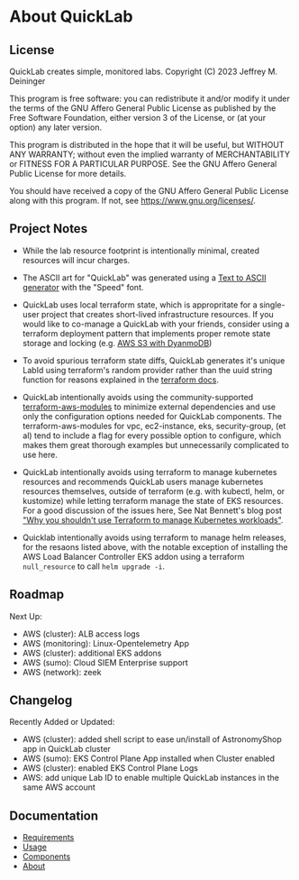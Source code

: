 [comment]: # "This file is part of QuickLab, which creates simple, monitored labs."
[comment]: # "https://github.com/jeff-d/quicklab"
[comment]: #
[comment]: # "SPDX-FileCopyrightText: © 2023 Jeffrey M. Deininger <9385180+jeff-d@users.noreply.github.com>"
[comment]: # "SPDX-License-Identifier: AGPL-3.0-or-later"

# About QuickLab

## License

QuickLab creates simple, monitored labs.
Copyright (C) 2023 Jeffrey M. Deininger

This program is free software: you can redistribute it and/or modify it under the terms of the GNU Affero General Public License as published by the Free Software Foundation, either version 3 of the License, or (at your option) any later version.

This program is distributed in the hope that it will be useful, but WITHOUT ANY WARRANTY; without even the implied warranty of MERCHANTABILITY or FITNESS FOR A PARTICULAR PURPOSE. See the GNU Affero General Public License for more details.

You should have received a copy of the GNU Affero General Public License along with this program. If not, see <https://www.gnu.org/licenses/>.

## Project Notes

- While the lab resource footprint is intentionally minimal, created resources will incur charges.

- The ASCII art for "QuickLab" was generated using a [Text to ASCII generator](http://patorjk.com/software/taag/#p=display&f=Speed&t=QuickLab) with the "Speed" font.

- QuickLab uses local terraform state, which is appropritate for a single-user project that creates short-lived infrastructure resources. If you would like to co-manage a QuickLab with your friends, consider using a terraform deployment pattern that implements proper remote state storage and locking (e.g. [AWS S3 with DyanmoDB](https://www.terraform.io/language/settings/backends/s3))

- To avoid spurious terraform state diffs, QuickLab generates it's unique LabId using terraform's random provider rather than the uuid string function for reasons explained in the [terraform docs](https://developer.hashicorp.com/terraform/language/functions/uuid).

- QuickLab intentionally avoids using the community-supported [terraform-aws-modules](https://registry.terraform.io/namespaces/terraform-aws-modules) to minimize external dependencies and use only the configuration options needed for QuickLab components. The terraform-aws-modules for vpc, ec2-instance, eks, security-group, (et al) tend to include a flag for every possible option to configure, which makes them great thorough examples but unnecessarily complicated to use here.

- QuickLab intentionally avoids using terraform to manage kubernetes resources and recommends QuickLab users manage kubernetes resources themselves, outside of terraform (e.g. with kubectl, helm, or kustomize) while letting terraform manage the state of EKS resources. For a good discussion of the issues here, See Nat Bennett's blog post ["Why you shouldn't use Terraform to manage Kubernetes workloads"](https://www.simplermachines.com/why-you-shouldnt-use-terraform-to-manage-kubernetes-deployments/).

- Quicklab intentionally avoids using terraform to manage helm releases, for the resaons listed above, with the notable exception of installing the AWS Load Balancer Controller EKS addon using a terraform `null_resource` to call `helm upgrade -i`.

## Roadmap

Next Up:

- AWS (cluster): ALB access logs
- AWS (monitoring): Linux-Opentelemetry App
- AWS (cluster): additional EKS addons
- AWS (sumo): Cloud SIEM Enterprise support
- AWS (network): zeek

## Changelog

Recently Added or Updated:

- AWS (cluster): added shell script to ease un/install of AstronomyShop app in QuickLab cluster
- AWS (sumo): EKS Control Plane App installed when Cluster enabled
- AWS (cluster): enabled EKS Control Plane Logs
- AWS: add unique Lab ID to enable multiple QuickLab instances in the same AWS account

## Documentation

- [Requirements](requirements.md)
- [Usage](usage.md)
- [Components](components.md)
- [About](about.md)
